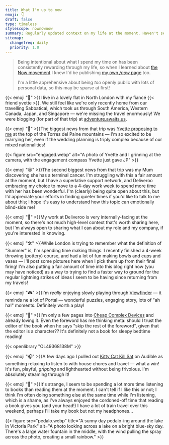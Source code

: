 ```yaml
---
title: What I'm up to now
emoji: 👇
draft: false
type: timeless
stylescope: nownownow
summary: Regularly updated context on my life at the moment. Haven't seen me in a while? This will let you know what I'm up to.
sitemap:
  changefreq: daily
  priority: 1.0
---
```


> Being intentional about what I spend my time on has been consistently rewarding through my life, so when I learned about [the Now movement](https://nownownow.com/about) I knew I'd be publishing [my own _/now_ page](https://www.byjp.me/now) too.
>
> I'm a little apprehensive about being _too_ openly public with lots of personal data, so this may be sparse at first!

{{< emoji "🏡" >}}I live in a lovely flat in North London with my fiancé {{< friend yvette >}}. We still feel like we're only recently home from our travelling Sabbatical, which took us through South America, Western Canada, Japan, and Singapore — we're missing the travel enormously! We were blogging (for part of that trip) at [adventure.awaits.us](https://adventure.awaits.us).

{{< emoji "💍" >}}The biggest news from that trip was [Yvette proposing to me](https://adventure.awaits.us/a-patagonian-love-story/) at the top of the Torres del Paine mountains — I'm so excited to be marrying her, even if the wedding planning is triply complex because of our mixed nationalities!

{{< figure src="engaged.webp" alt="A photo of Yvette and I grinning at the camera, with the engagement compass Yvette just gave JP" >}}

{{< emoji "😢" >}}The second biggest news from that trip was my Mum discovering she has a terminal cancer. I'm struggling with this a fair amount at the moment, but I have a superlative support network, and Deliveroo embracing my choice to move to a 4-day work week to spend more time with her has been wonderful. I'm (clearly) being quite open about this, but I'd appreciate your efforts in finding quieter times if you'd like to talk to me about this; I hope it's easy to understand how this topic can emotionally blind-side me!

{{< emoji "💼" >}}My work at Deliveroo is very internally-facing at the moment, so there's not much high-level context that's worth sharing here, but I'm always open to sharing what I can about my role and my company, if you're interested in knowing.

{{< emoji "🛠️" >}}While London is trying to remember what the definition of "Summer" is, I'm spending time making things. I recently finished a 4-week throwing (pottery) course, and had a lot of fun making bowls and cups and vases — I'll post some pictures here when I pick them up from their final firing! I'm also putting a fair amount of time into this blog right now (you may have noticed) as a way to trying to find a faster way to ground for the regular lightning strikes of ideas I seem to be having since returning from my travels!

{{< emoji "🎮" >}}I'm _really_ enjoying slowly playing through [Viewfinder](https://thunderfulgames.com/games/viewfinder/) — it reminds ne a lot of Portal — wonderful puzzles, engaging story, lots of "ah ha!" moments. Definitely worth a play!

{{< emoji "📖" >}}I'm only a few pages into [Cheap Complex Devices](https://openlibrary.org/books/OL8797982M/Cheap_Complex_Devices) and already loving it. Even the foreword has me thinking meta: should I trust the editor of the book when he says "skip the rest of the foreword", given that the editor is a character?? It's definitely not a book for sleepy bedtime reading!

{{< openlibrary "OL49368138M" >}}

{{< emoji "🎧" >}}A few days ago I pulled out [Kitty Cat Kill Sat](https://openlibrary.org/works/OL36523390W/Kitty_Cat_Kill_Sat) on Audible as something relaxing to listen to with house chores and travel — what a win! It's fun, playful, _gripping_ and lighthearted without being frivolous. I'm absolutely steaming through it!

{{< emoji "💭" >}}It's strange, I seem to be spending a lot more time listening to books than reading them at the moment. I can't tell if I like this or not; I think I'm often doing something else at the same time while I'm listening, which is a shame, as I've always enjoyed the cordoned-off time that reading a book gives you (and your head!) I have a lot of train travel over this weekend, perhaps I'll take my book but not my headphones…

{{< figure src="pedalo.webp" title="A sunny day pedalo-ing around the lake in Victoria Park" alt="A photo looking across a lake on a bright blue-sky day. There's a large water fountain in the middle, with the wind pulling the spray across the photo, creating a small rainbow." >}}
